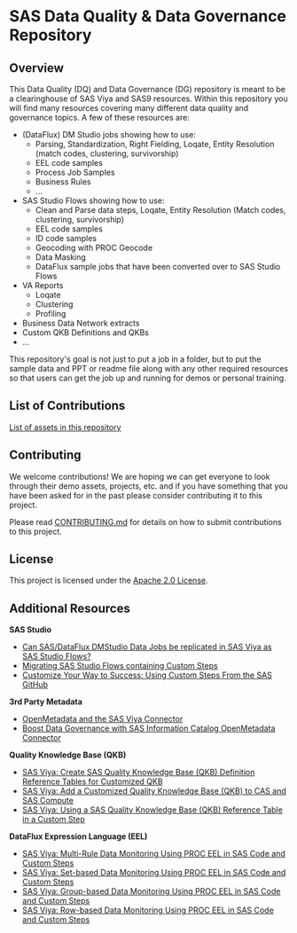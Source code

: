 # SAS Data Quality & Data Governance Repository

## Overview

This Data Quality (DQ) and Data Governance (DG) repository is meant to be a clearinghouse of SAS Viya and SAS9 resources.  Within this repository you will find many resources covering many different data quality and governance topics.  A few of these resources are:

 - (DataFlux) DM Studio jobs showing how to use: 
	 - Parsing, Standardization, Right Fielding, Loqate, Entity Resolution (match codes, clustering, survivorship)
	 - EEL code samples
	 - Process Job Samples
	 - Business Rules
	 - ...
 - SAS Studio Flows showing how to use:
	 - Clean and Parse data steps, Loqate, Entity Resolution (Match codes, clustering, survivorship)
	 - EEL code samples
	 - ID code samples
	 - Geocoding with PROC Geocode
	 - Data Masking
	 - DataFlux sample jobs that have been converted over to SAS Studio Flows
 - VA Reports
	 - Loqate
	 - Clustering
	 - Profiling
 - Business Data Network extracts
 - Custom QKB Definitions and QKBs
 - ...

This repository's goal is not just to put a job in a folder, but to put the sample data and PPT or readme file along with any other required resources so that users can get the job up and running for demos or personal training.

## List of Contributions

[List of assets in this repository](https://gitlab.sas.com/dmpm/sas-dqdg-assets/-/blob/main/Assets_List.md?ref_type=heads)

## Contributing

We welcome contributions! We are hoping we can get everyone to look through their demo assets, projects, etc. and if you have something that you have been asked for in the past please consider contributing it to this project.  

Please read  [CONTRIBUTING.md](https://gitlab.sas.com/dmpm/sas-dqdg-assets/-/blob/main/CONTRIBUTING.md?ref_type=heads)  for details on how to submit contributions to this project.

## License

This project is licensed under the  [Apache 2.0 License](https://gitlab.sas.com/dmpm/sas-dqdg-assets/-/blob/main/LICENSE?ref_type=heads).

## Additional Resources

**SAS Studio**

- [Can SAS/DataFlux DMStudio Data Jobs be replicated in SAS Viya as SAS Studio Flows?](https://communities.sas.com/t5/SAS-Communities-Library/Can-SAS-DataFlux-DMStudio-Data-Jobs-be-replicated-in-SAS-Viya-as/ta-p/953064)
- [Migrating SAS Studio Flows containing Custom Steps](https://communities.sas.com/t5/SAS-Communities-Library/Migrating-SAS-Studio-Flows-containing-Custom-Steps/ta-p/945105)
- [Customize Your Way to Success: Using Custom Steps From the SAS GitHub](https://communities.sas.com/t5/SAS-Explore-Presentations/Customize-Your-Way-to-Success-Using-Custom-Steps-From-the-SAS/ta-p/896721)

**3rd Party Metadata**

- [OpenMetadata and the SAS Viya Connector](https://www.youtube.com/watch?v=d98OnIdSlG8)
- [Boost Data Governance with SAS Information Catalog OpenMetadata Connector](https://communities.sas.com/t5/SAS-Communities-Library/Boost-Data-Governance-with-SAS-Information-Catalog-OpenMetadata/ta-p/933060)

**Quality Knowledge Base (QKB)**

- [SAS Viya: Create SAS Quality Knowledge Base (QKB) Definition Reference Tables for Customized QKB](https://communities.sas.com/t5/SAS-Communities-Library/SAS-Viya-Create-SAS-Quality-Knowledge-Base-QKB-Definition/ta-p/899364)
- [SAS Viya: Add a Customized Quality Knowledge Base (QKB) to CAS and SAS Compute](https://communities.sas.com/t5/SAS-Communities-Library/SAS-Viya-Add-a-Customized-Quality-Knowledge-Base-QKB-to-CAS-and/ta-p/891719)
- [SAS Viya: Using a SAS Quality Knowledge Base (QKB) Reference Table in a Custom Step](https://communities.sas.com/t5/SAS-Communities-Library/SAS-Viya-Using-a-SAS-Quality-Knowledge-QKB-Reference-Table-in-a/ta-p/886106)

**DataFlux Expression Language (EEL)**

- [SAS Viya: Multi-Rule Data Monitoring Using PROC EEL in SAS Code and Custom Steps](https://communities.sas.com/t5/SAS-Communities-Library/SAS-Viya-Multi-Rule-Data-Monitoring-Using-PROC-EEL-in-SAS-Code/ta-p/883731)
- [SAS Viya: Set-based Data Monitoring Using PROC EEL in SAS Code and Custom Steps](https://communities.sas.com/t5/SAS-Communities-Library/SAS-Viya-Set-based-Data-Monitoring-Using-PROC-EEL-in-SAS-Code/ta-p/882193)
- [SAS Viya: Group-based Data Monitoring Using PROC EEL in SAS Code and Custom Steps](https://communities.sas.com/t5/SAS-Communities-Library/SAS-Viya-Group-based-Data-Monitoring-Using-PROC-EEL-in-SAS-Code/ta-p/881451)
- [SAS Viya: Row-based Data Monitoring Using PROC EEL in SAS Code and Custom Steps](https://communities.sas.com/t5/SAS-Communities-Library/SAS-Viya-Row-based-Data-Monitoring-Using-PROC-EEL-in-SAS-Code/ta-p/880413)

  

